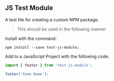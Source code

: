 ## JS Test Module

A test file for creating a custom NPM package.

> This should be used in the following manner

Install with the command:

```
npm install --save test-js-module;
```

Add to a JavaScript Project with the following code:

```javascript
import { footer } from 'test-js-module';

footer('Some Name');
```

